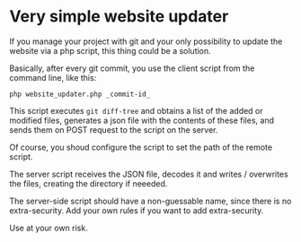 # Very simple website updater

If you manage your project with git and your only possibility to update
the website via a php script, this thing could be a solution.

Basically, after every git commit, you use the client script from the
command line, like this:

	php website_updater.php _commit-id_
	
This script executes `git diff-tree` and obtains a list of the added or
modified files, generates a json file with the contents of these files,
and sends them on POST request to the script on the server.

Of course, you shoud configure the script to set the path of the remote
script.

The server script receives the JSON file, decodes it and writes / 
overwrites the files, creating the directory if neeeded.

The server-side script should have a non-guessable name, since there is
no extra-security. Add your own rules if you want to add extra-security.

Use at your own risk.
